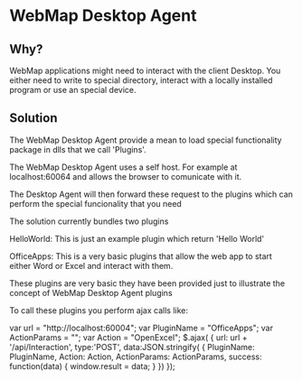 ﻿WebMap Desktop Agent
=====================


Why?
----
WebMap applications might need to interact with the client Desktop.
You either need to write to special directory, interact with a locally installed program or 
use an special device.

Solution
--------

The WebMap Desktop Agent provide a mean to load special functionality package in dlls that we call
'Plugins'.

The WebMap Desktop Agent uses a self host. For example at localhost:60064 and allows the browser to comunicate with it.

The Desktop Agent will then forward these request to the plugins which can perform the special funcionality that you need

The solution currently bundles two plugins

HelloWorld: This is just an example plugin which return 'Hello World'

OfficeApps: This is a very basic plugins that allow the web app to start either Word or Excel and interact with them.


These plugins are very basic they have been provided just to illustrate the concept of WebMap Desktop Agent plugins

To call these plugins you perform ajax calls like:

var url = "http://localhost:60004";
var PluginName = "OfficeApps";
var ActionParams = "";
var Action = "OpenExcel";
$.ajax(
    {
        url: url + '/api/Interaction',
        type:'POST',
        data:JSON.stringify(
            { PluginName: PluginName,
              Action: Action,
              ActionParams: ActionParams,
              success: function(data) { window.result = data; }
            })
    });
